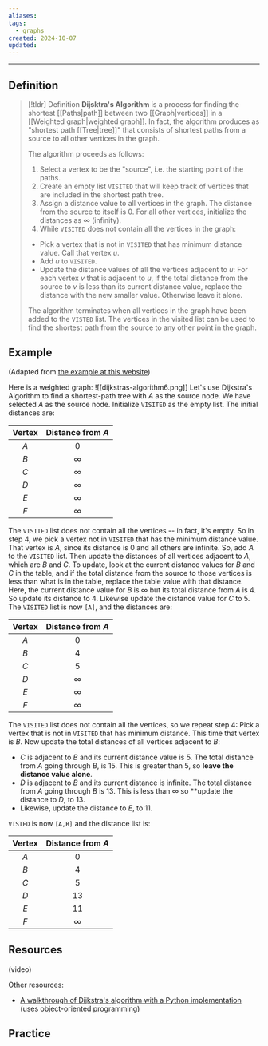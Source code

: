 ```yaml
---
aliases: 
tags:
  - graphs
created: 2024-10-07
updated:
---
```

---
## Definition 

> [!tldr] Definition
> **Dijsktra's Algorithm** is a process for finding the shortest [[Paths|path]] between two [[Graph|vertices]] in a [[Weighted graph|weighted graph]]. In fact, the algorithm produces as "shortest path [[Tree|tree]]" that consists of shortest paths from a source to all other vertices in the graph. 
> 
> The algorithm proceeds as follows: 
> 1. Select a vertex to be the "source", i.e. the starting point of the paths. 
> 2. Create an empty list `VISITED` that will keep track of vertices that are included in the shortest path tree. 
> 3. Assign a distance value to all vertices in the graph. The distance from the source to itself is 0. For all other vertices, initialize the distances as $\infty$ (infinity). 
> 4. While `VISITED` does not contain all the vertices in the graph: 
> 	- Pick a vertex that is not in `VISITED` that has minimum distance value. Call that vertex $u$. 
> 	- Add $u$ to `VISITED`. 
> 	- Update the distance values of all the vertices adjacent to $u$: For each vertex $v$ that is adjacent to $u$, if the total distance from the source to $v$ is less than its current distance value, replace the distance with the new smaller value. Otherwise leave it alone. 
> 
> The algorithm terminates when all vertices in the graph have been added to the `VISTED` list. The vertices in the visited list can be used to find the shortest path from the source to any other point in the graph. 

## Example

(Adapted from [the example at this website](https://www.javatpoint.com/dijkstras-algorithm))

Here is a weighted graph: 
![[dijkstras-algorithm6.png]]
Let's use Dijkstra's Algorithm to find a shortest-path tree with $A$ as the source node. We have selected $A$ as the source node. Initialize `VISITED` as the empty list. The initial distances are: 

| Vertex | Distance from $A$ |
| :----: | :---------------: |
|  $A$   |        $0$        |
|  $B$   |     $\infty$      |
|  $C$   |     $\infty$      |
|  $D$   |     $\infty$      |
|  $E$   |     $\infty$      |
|  $F$   |     $\infty$      |

The `VISITED` list does not contain all the vertices -- in fact, it's empty. So in step 4, we pick a vertex not in `VISITED` that has the minimum distance value. That vertex is $A$, since its distance is 0 and all others are infinite. So, add $A$ to the `VISITED` list. Then update the distances of all vertices adjacent to $A$, which are $B$ and $C$. To update, look at the current distance values for $B$ and $C$ in the table, and if the total distance from the source to those vertices is less than what is in the table, replace the table value with that distance. Here, the current distance value for $B$ is $\infty$ but its total distance from $A$ is $4$. So update its distance to $4$. Likewise update the distance value for $C$ to $5$. The `VISITED` list is now `[A]`, and the distances are:

| Vertex | Distance from $A$ |
| :----: | :---------------: |
|  $A$   |        $0$        |
|  $B$   |        $4$        |
|  $C$   |        $5$        |
|  $D$   |     $\infty$      |
|  $E$   |     $\infty$      |
|  $F$   |     $\infty$      |
The `VISITED` list does not contain all the vertices, so we repeat step 4: Pick a vertex that is not in `VISITED` that has minimum distance. This time that vertex is $B$. Now update the total distances of all vertices adjacent to $B$: 

- $C$ is adjacent to $B$ and its current distance value is $5$. The total distance from $A$ going through $B$, is 15. This is greater than $5$, so **leave the distance value alone**. 
- $D$ is adjacent to $B$ and its current distance is infinite. The total distance from $A$ going through $B$ is 13. This is less than $\infty$ so **update the distance to $D$, to $13$. 
- Likewise, update the distance to $E$, to $11$. 

`VISTED` is now `[A,B]` and the distance list is: 

| Vertex | Distance from $A$ |
| :----: | :---------------: |
|  $A$   |        $0$        |
|  $B$   |        $4$        |
|  $C$   |        $5$        |
|  $D$   |     $13$      |
|  $E$   |     $11$      |
|  $F$   |     $\infty$      |
## Resources 

(video)

Other resources: 
- [A walkthrough of Dijkstra's algorithm with a Python implementation](https://www.w3schools.com/dsa/dsa_algo_graphs_dijkstra.php) (uses object-oriented programming)

## Practice 
